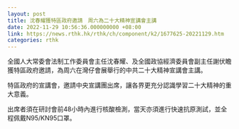 ```yaml
---
layout: post
title: 沈春耀獲特區政府邀請　周六為二十大精神宣講會主講
date: 2022-11-29 10:56:36.000000000 +08:00
link: https://news.rthk.hk/rthk/ch/component/k2/1677625-20221129.htm
categories: rthk
---
```


全國人大常委會法制工作委員會主任沈春耀、及全國政協經濟委員會副主任謝伏瞻獲特區政府邀請，為周六在灣仔會展舉行的中共二十大精神宣講會主講。 

特區政府的宣講會，邀請中央宣講團出席，讓各界更充分認識學習二十大精神的重大意義。

出席者須在研討會前48小時內進行核酸檢測，當天亦須進行快速抗原測試，並全程佩戴N95/KN95口罩。
